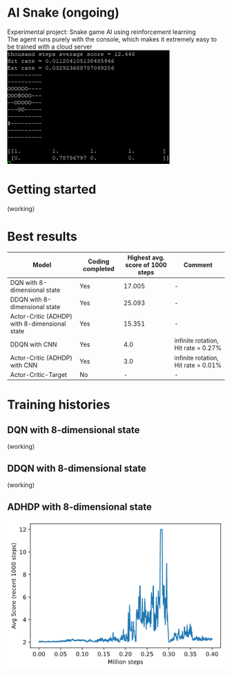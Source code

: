 # AI Snake (ongoing)
Experimental project: Snake game AI using reinforcement learning\
The agent runs purely with the console, which makes it extremely easy to be trained with a cloud server
![](https://github.com/zysoong/ai-greedy-snake/blob/master/images/example_ddqn_reduced.gif?raw=true)

# Getting started
(working)

# Best results
Model | Coding completed | Highest avg. score of 1000 steps | Comment
--- | --- | --- | ---
DQN with 8-dimensional state | Yes | 17.005 | -
DDQN with 8-dimensional state | Yes | 25.093 | - 
Actor-Critic (ADHDP) with 8-dimensional state | Yes | 15.351 | -
DDQN with CNN | Yes | 4.0  | infinite rotation, Hit rate = 0.27%
Actor-Critic (ADHDP) with CNN | Yes | 3.0  | infinite rotation, Hit rate = 0.01%
Actor-Critic-Target | No | - | -

# Training histories
## DQN with 8-dimensional state
(working)
## DDQN with 8-dimensional state
(working)
## ADHDP with 8-dimensional state
![](https://github.com/zysoong/ai-greedy-snake/blob/master/images/adhdp_plot.png?raw=true)
